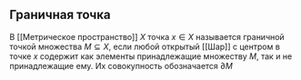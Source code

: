 ## Граничная точка
В [[Метрическое пространство]] $X$ точка $x \in X$ называется граничной точкой множества $M\subseteq X$, если любой открытый [[Шар]] с центром в точке $x$ содержит как элементы принадлежащие множеству $M$, так и не принадлежащие ему. 
Их совокупность обозначается $\partial M$
